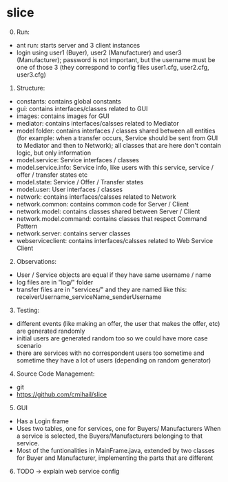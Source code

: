 slice
=====

0. Run:
  - ant run: starts server and 3 client instances
  - login using user1 (Buyer), user2 (Manufacturer) and user3 (Manufacturer);
    password is not important, but the username must be one of those 3 (they correspond to config files user1.cfg, user2.cfg, user3.cfg)

1. Structure:
  - constants: contains global constants
  - gui: contains interfaces/classes related to GUI
  - images: contains images for GUI
  - mediator: contains interfaces/calsses related to Mediator
  - model folder: contains interfaces / classes shared between all entities
  (for example: when a transfer occurs, Service should be sent from GUI
  to Mediator and then to Network); all classes that are here don't
  contain logic, but only information
  - model.service: Service interfaces / classes
  - model.service.info: Service info, like users with this service,
    service / offer / transfer states etc
  - model.state: Service / Offer / Transfer states
  - model.user: User interfaces / classes
  - network: contains interfaces/calsses related to Network
  - network.common: contains common code for Server / Client
  - network.model: contains classes shared between Server / Client
  - network.model.command: contains classes that respect Command Pattern
  - network.server: contains server classes
  - webserviceclient: contains interfaces/calsses related to Web
    Service Client

2. Observations:
  - User / Service objects are equal if they have same username / name
  - log files are in "log/" folder
  - transfer files are in "services/" and they are named like this:
    receiverUsername_serviceName_senderUsername

3. Testing:
  - different events (like making an offer, the user that makes the
    offer, etc) are generated randomly
  - initial users are generated random too so we could have more case
    scenario
  - there are services with no correspondent users too sometime and
    sometime they have a lot of users (depending on random generator)

4. Source Code Management:
  - git
  - https://github.com/cmihail/slice

5. GUI
  - Has a Login frame
  - Uses two tables, one for services, one for Buyers/ Manufacturers
    When a service is selected, the Buyers/Manufacturers belonging to that service.
  - Most of the funtionalities in MainFrame.java, extended by two classes for Buyer
    and Manufacturer, implementing the parts that are different

6. TODO -> explain web service config
